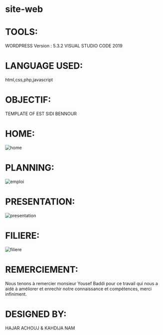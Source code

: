 # site-web
# TOOLS:
WORDPRESS Version : 5.3.2
VISUAL STUDIO CODE 2019
# LANGUAGE USED:
html,css,php,javascript
# OBJECTIF:
TEMPLATE OF EST SIDI BENNOUR
# HOME:
![home](https://user-images.githubusercontent.com/59529119/77862389-f8f4ec00-7212-11ea-9afa-aed67a10db01.jpeg)
# PLANNING:
![emploi](https://user-images.githubusercontent.com/59529119/77862310-871ca280-7212-11ea-9246-b418be40ce63.jpeg)
# PRESENTATION:
![presentation](https://user-images.githubusercontent.com/59529119/77862894-43c43300-7216-11ea-9861-4f0cb1f9740b.jpeg)
# FILIERE:
![filiere](https://user-images.githubusercontent.com/59529119/77862988-f5636400-7216-11ea-811a-c4279d263b82.jpeg)
# REMERCIEMENT:
Nous tenons à remercier monsieur Yousef Baddi pour ce travail qui nous a aidé à améliorer et enrechir notre connaissance et compétences, merci infiniment.
# DESIGNED BY:
HAJAR ACHOUJ & KAHDIJA NAM



